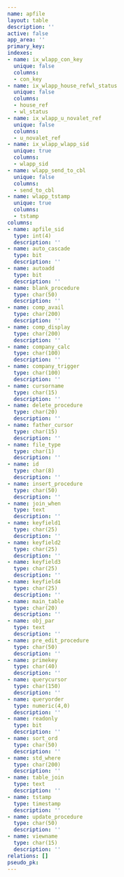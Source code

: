 ```yaml
---
name: apfile
layout: table
description: ''
active: false
app_area: ''
primary_key: 
indexes:
- name: ix_wlapp_con_key
  unique: false
  columns:
  - con_key
- name: ix_wlapp_house_refwl_status
  unique: false
  columns:
  - house_ref
  - wl_status
- name: ix_wlapp_u_novalet_ref
  unique: false
  columns:
  - u_novalet_ref
- name: ix_wlapp_wlapp_sid
  unique: true
  columns:
  - wlapp_sid
- name: wlapp_send_to_cbl
  unique: false
  columns:
  - send_to_cbl
- name: wlapp_tstamp
  unique: true
  columns:
  - tstamp
columns:
- name: apfile_sid
  type: int(4)
  description: ''
- name: auto_cascade
  type: bit
  description: ''
- name: autoadd
  type: bit
  description: ''
- name: blank_procedure
  type: char(50)
  description: ''
- name: comp_avail
  type: char(200)
  description: ''
- name: comp_display
  type: char(200)
  description: ''
- name: company_calc
  type: char(100)
  description: ''
- name: company_trigger
  type: char(100)
  description: ''
- name: cursorname
  type: char(15)
  description: ''
- name: delete_procedure
  type: char(20)
  description: ''
- name: father_cursor
  type: char(15)
  description: ''
- name: file_type
  type: char(1)
  description: ''
- name: id
  type: char(8)
  description: ''
- name: insert_procedure
  type: char(50)
  description: ''
- name: join_when
  type: text
  description: ''
- name: keyfield1
  type: char(25)
  description: ''
- name: keyfield2
  type: char(25)
  description: ''
- name: keyfield3
  type: char(25)
  description: ''
- name: keyfield4
  type: char(25)
  description: ''
- name: main_table
  type: char(20)
  description: ''
- name: obj_par
  type: text
  description: ''
- name: pre_edit_procedure
  type: char(50)
  description: ''
- name: primekey
  type: char(40)
  description: ''
- name: querycursor
  type: char(150)
  description: ''
- name: queryorder
  type: numeric(4,0)
  description: ''
- name: readonly
  type: bit
  description: ''
- name: sort_ord
  type: char(50)
  description: ''
- name: std_where
  type: char(200)
  description: ''
- name: table_join
  type: text
  description: ''
- name: tstamp
  type: timestamp
  description: ''
- name: update_procedure
  type: char(50)
  description: ''
- name: viewname
  type: char(15)
  description: ''
relations: []
pseudo_pk: 
---
```



